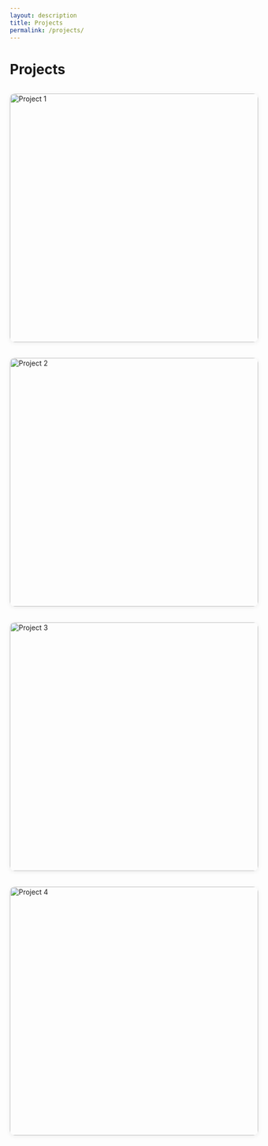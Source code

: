 ```yaml
---
layout: description
title: Projects
permalink: /projects/
---
```


# Projects

<div class="projects-grid">
  <a href="#" class="project-image-link">
    <img src="https://via.placeholder.com/400x400?text=Project+1" alt="Project 1">
  </a>
  <a href="#" class="project-image-link">
    <img src="https://via.placeholder.com/400x400?text=Project+2" alt="Project 2">
  </a>
  <a href="#" class="project-image-link">
    <img src="https://via.placeholder.com/400x400?text=Project+3" alt="Project 3">
  </a>
  <a href="#" class="project-image-link">
    <img src="https://via.placeholder.com/400x400?text=Project+4" alt="Project 4">
  </a>
</div>

<style>
.projects-grid {
  display: grid;
  grid-template-columns: repeat(auto-fit, minmax(260px, 1fr));
  gap: 2rem;
  margin-top: 2rem;
}
.project-image-link {
  display: block;
  width: 100%;
  aspect-ratio: 1 / 1;
  overflow: hidden;
  border-radius: 10px;
  box-shadow: 0 2px 8px rgba(0,0,0,0.07);
  transition: transform 0.15s, box-shadow 0.15s;
}
.project-image-link:hover {
  transform: translateY(-4px) scale(1.03);
  box-shadow: 0 4px 16px rgba(0,0,0,0.12);
}
.project-image-link img {
  width: 100%;
  height: 100%;
  object-fit: cover;
  display: block;
}
</style> 